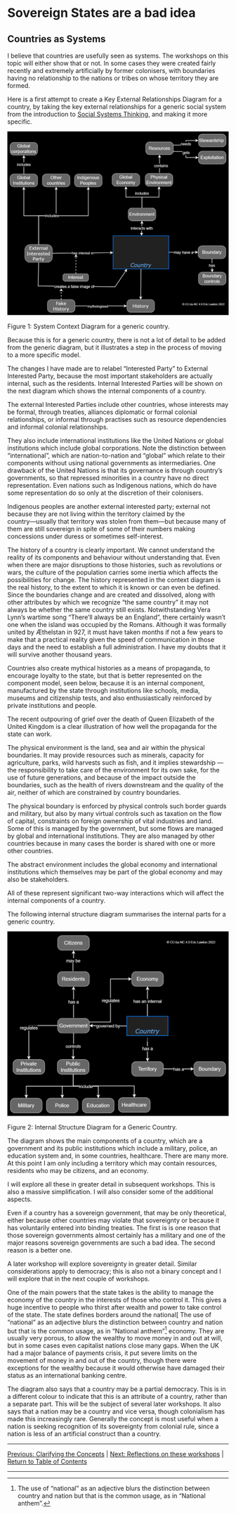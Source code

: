 # Sovereign States are a bad idea

## Countries as Systems

I believe that countries are usefully seen as systems. The workshops on this topic will either show that or not. In some cases they were created fairly recently and extremely artificially by former colonisers, with boundaries having no relationship to the nations or tribes on whose territory they are formed.

Here is a first attempt to create a Key External Relationships Diagram for a country, by taking the key external relationships for a generic social system from the introduction to [Social Systems Thinking](socialsystemsthinking), and making it more specific.

<img src="/assets/images/Generic Country System Context.jpg" alt="External relationships for a generic country, described in detail in the text" title="External relationships for a generic country, described in detail in the text" class=diagram />

Figure 1: System Context Diagram for a generic country.

Because this is for a generic country, there is not a lot of detail to be added from the generic diagram, but it illustrates a step in the process of moving to a more specific model.

The changes I have made are to relabel “Interested Party” to External Interested Party, because the most important stakeholders are actually internal, such as the residents. Internal Interested Parties will be shown on the next diagram which shows the internal components of a country.

The external Interested Parties include other countries, whose interests may be formal, through treaties, alliances diplomatic or formal colonial relationships, or informal through practises such as resource dependencies and informal colonial relationships.

They also include international institutions like the United Nations or global institutions which include global corporations. Note the distinction between “international”, which are nation-to-nation and “global” which relate to their components without using national governments as intermediaries. One drawback of the United Nations is that its governance is through country’s governments, so that repressed minorities in a country have no direct representation. Even nations such as Indigenous nations, which do have some representation do so only at the discretion of their colonisers.

Indigenous peoples are another external interested party; external not because they are not living within the territory claimed by the country―usually that territory was stolen from them―but because many of them are still sovereign in spite of some of their numbers making concessions under duress or sometimes self-interest.

The history of a country is clearly important. We cannot understand the reality of its components and behaviour without understanding that. Even when there are major disruptions to those histories, such as revolutions or wars, the culture of the population carries some inertia which affects the possibilities for change. The history represented in the context diagram is the real history, to the extent to which it is known or can even be defined. Since the boundaries change and are created and dissolved, along with other attributes by which we recognize “the same country” it may not always be whether the same country still exists. Notwithstanding Vera Lynn’s wartime song “There’ll always be an England”, there certainly wasn’t one when the island was occupied by the Romans. Although it was formally united by Æthelstan in 927, it must have taken months if not a few years to make that a practical reality given the speed of communication in those days and the need to establish a full administration. I have my doubts that it will survive another thousand years.

Countries also create mythical histories as a means of propaganda, to encourage loyalty to the state, but that is better represented on the component model, seen below, because it is an internal component, manufactured by the state through institutions like schools, media, museums and citizenship tests, and also enthusiastically reinforced by private institutions and people.

The recent outpouring of grief over the death of Queen Elizabeth of the United Kingdom is a clear illustration of how well the propaganda for the state can work.

The physical environment is the land, sea and air within the physical boundaries. It may provide resources such as minerals, capacity for agriculture, parks, wild harvests such as fish, and it implies stewardship ― the responsibility to take care of the environment for its own sake, for the use of future generations, and because of the impact outside the boundaries, such as the health of rivers downstream and the quality of the air, neither of which are constrained by country boundaries.

The physical boundary is enforced by physical controls such border guards and military, but also by many virtual controls such as taxation on the flow of capital, constraints on foreign ownership of vital industries and land. Some of this is managed by the government, but some flows are managed by global and international institutions. They are also managed by other countries because in many cases the border is shared with one or more other countries.

The abstract environment includes the global economy and international institutions which themselves may be part of the global economy and may also be stakeholders.

All of these represent significant two-way interactions which will affect the internal components of a country.

The following internal structure diagram summarises the internal parts for a generic country.

<img src="/assets/images/Generic Country System Internals.jpg" alt="Country component diagram - details in text" title="Internal structure of a generic country, described in detail in the text" class=diagram />

Figure 2: Internal Structure Diagram for a Generic Country.

The diagram shows the main components of a country, which are a government and its public institutions which include a military, police, an education system and, in some countries, healthcare. There are many more. At this point I am only including a territory which may contain resources, residents who may be citizens, and an economy.

I will explore all these in greater detail in subsequent workshops. This is also a massive simplification. I will also consider some of the additional aspects.

Even if a country has a sovereign government, that may be only theoretical, either because other countries may violate that sovereignty or because it has voluntarily entered into binding treaties. The first is is one reason that those sovereign governments almost certainly has a military and one of the major reasons sovereign governments are such a bad idea.  The second reason is a better one.

A later workshop will explore sovereignty in greater detail. Similar considerations apply to democracy; this is also not a binary concept and I will explore that in the next couple of workshops.

One of the main powers that the state takes is the ability to manage the economy of the country in the interests of those who control it. This gives a huge incentive to people who thirst after wealth and power to take control of the state. The state defines borders around the national[ The use of “national” as an adjective blurs the distinction between country and nation but that is the common usage, as in “National anthem”[^fn1] economy. They are usually very porous, to allow the wealthy to move money in and out at will, but in some cases even capitalist nations close many gaps. When the UK had a major balance of payments crisis, it put severe limits on the movement of money in and out of the country, though there were exceptions for the wealthy because it would otherwise have damaged their status as an international banking centre.

The diagram also says that a country may be a partial democracy. This is in a different colour to indicate that this is an attribute of a country, rather than a separate part.  This will be the subject of several later workshops. It also says that a nation may be a country and vice versa, though colonialism has made this increasingly rare. Generally the concept is most useful when a nation is seeking recognition of its sovereignty from colonial rule, since a nation is less of an artificial construct than a country.

***
[Previous: Clarifying the Concepts](clarifyingconcepts) \| [Next: Reflections on these workshops](reflectcountry1) \| [Return to Table of Contents](../../index)

***
[^fn1]: The use of “national” as an adjective blurs the distinction between country and nation but that is the common usage, as in “National anthem”.
